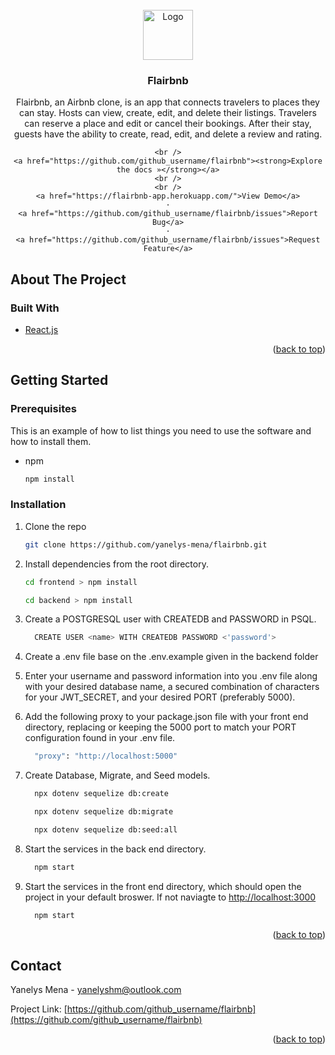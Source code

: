 <div id="top"></div>

<!-- PROJECT LOGO -->
<br />
<div align="center">
  <a href="https://github.com/yanelys-mena/flairbnb">
    <img src="https://live.staticflickr.com/65535/51871198614_a4bea30867.jpg" alt="Logo" width="auto" height="80">
  </a>

<h3 align="center">Flairbnb</h3>

  <p align="center">
    Flairbnb, an Airbnb clone, is an app that connects travelers to places they can stay. Hosts can view, create, edit, and delete their listings. Travelers can reserve a place and edit or cancel their bookings. After their stay, guests have the ability to create, read, edit, and delete a review and rating. 

    <br />
    <a href="https://github.com/github_username/flairbnb"><strong>Explore the docs »</strong></a>
    <br />
    <br />
    <a href="https://flairbnb-app.herokuapp.com/">View Demo</a>
    ·
    <a href="https://github.com/github_username/flairbnb/issues">Report Bug</a>
    ·
    <a href="https://github.com/github_username/flairbnb/issues">Request Feature</a>
  </p>
</div>


<!-- ABOUT THE PROJECT -->
## About The Project


### Built With
* [React.js](https://reactjs.org/)

<p align="right">(<a href="#top">back to top</a>)</p>



<!-- GETTING STARTED -->
## Getting Started


### Prerequisites

This is an example of how to list things you need to use the software and how to install them.
* npm
  ```sh
  npm install
  ```

### Installation

1. Clone the repo
   ```sh
   git clone https://github.com/yanelys-mena/flairbnb.git
   ```

2. Install dependencies from the root directory.
    ```sh
    cd frontend > npm install
    ```
    ```sh
    cd backend > npm install
    ```

3. Create a POSTGRESQL user with CREATEDB and PASSWORD in PSQL.
    ```sh
      CREATE USER <name> WITH CREATEDB PASSWORD <'password'>
    ```

4. Create a .env file base on the .env.example given in the backend folder

5. Enter your username and password information into you .env file along with your desired database name, a secured combination of characters for your JWT_SECRET, and your desired PORT (preferably 5000).

6. Add the following proxy to your package.json file with your front end directory, replacing or keeping the 5000 port to match your PORT configuration found in your .env file.
    ```sh
      "proxy": "http://localhost:5000"
    ```

7. Create Database, Migrate, and Seed models.
    ```sh
      npx dotenv sequelize db:create
    ```
    ```sh
      npx dotenv sequelize db:migrate
    ```
    ```sh
      npx dotenv sequelize db:seed:all
    ```
8. Start the services in the back end directory.
    ```sh
      npm start
    ```
9. Start the services in the front end directory, which should open the project in your default broswer. If not naviagte to <a href="http://localhost:3000">http://localhost:3000</a>
    ```sh
      npm start
    ```

<p align="right">(<a href="#top">back to top</a>)</p>


<!-- CONTACT -->
## Contact

Yanelys Mena - yanelyshm@outlook.com

Project Link: [https://github.com/github_username/flairbnb](https://github.com/github_username/flairbnb)

<p align="right">(<a href="#top">back to top</a>)</p>

